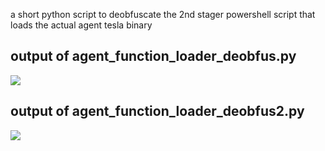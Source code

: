 a short python script to deobfuscate the 2nd stager powershell script that loads the actual agent tesla binary

## output of agent_function_loader_deobfus.py

<img src ="screenshots/ou1.png"> </img>



## output of agent_function_loader_deobfus2.py

<img src ="screenshots/ou2.png"> </img>
